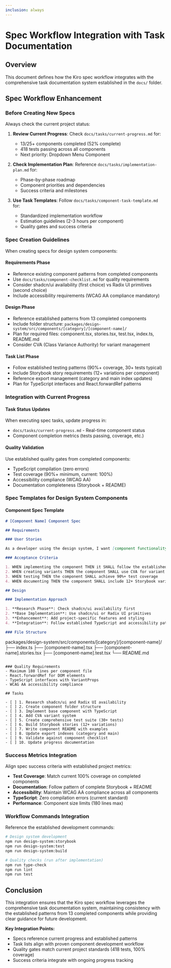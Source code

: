 ```yaml
---
inclusion: always
---
```


# Spec Workflow Integration with Task Documentation

## Overview

This document defines how the Kiro spec workflow integrates with the comprehensive task documentation system established in the `docs/` folder.

## Spec Workflow Enhancement

### Before Creating New Specs

Always check the current project status:

1. **Review Current Progress**: Check `docs/tasks/current-progress.md` for:
   - 13/25+ components completed (52% complete)
   - 418 tests passing across all components
   - Next priority: Dropdown Menu Component

2. **Check Implementation Plan**: Reference `docs/tasks/implementation-plan.md` for:
   - Phase-by-phase roadmap
   - Component priorities and dependencies
   - Success criteria and milestones

3. **Use Task Templates**: Follow `docs/tasks/component-task-template.md` for:
   - Standardized implementation workflow
   - Estimation guidelines (2-3 hours per component)
   - Quality gates and success criteria

### Spec Creation Guidelines

When creating specs for design system components:

#### Requirements Phase

- Reference existing component patterns from completed components
- Use `docs/tasks/component-checklist.md` for quality requirements
- Consider shadcn/ui availability (first choice) vs Radix UI primitives (second choice)
- Include accessibility requirements (WCAG AA compliance mandatory)

#### Design Phase

- Reference established patterns from 13 completed components
- Include folder structure: `packages/design-system/src/components/[category]/[component-name]/`
- Plan for required files: component.tsx, stories.tsx, test.tsx, index.ts, README.md
- Consider CVA (Class Variance Authority) for variant management

#### Task List Phase

- Follow established testing patterns (90%+ coverage, 30+ tests typical)
- Include Storybook story requirements (12+ variations per component)
- Reference export management (category and main index updates)
- Plan for TypeScript interfaces and React.forwardRef patterns

### Integration with Current Progress

#### Task Status Updates

When executing spec tasks, update progress in:

- `docs/tasks/current-progress.md` - Real-time component status
- Component completion metrics (tests passing, coverage, etc.)

#### Quality Validation

Use established quality gates from completed components:

- TypeScript compilation (zero errors)
- Test coverage (90%+ minimum, current: 100%)
- Accessibility compliance (WCAG AA)
- Documentation completeness (Storybook + README)

### Spec Templates for Design System Components

#### Component Spec Template

```markdown
# [Component Name] Component Spec

## Requirements

### User Stories

As a developer using the design system, I want [component functionality], so that [benefit].

### Acceptance Criteria

1. WHEN implementing the component THEN it SHALL follow the established folder structure pattern
2. WHEN creating variants THEN the component SHALL use CVA for variant management
3. WHEN testing THEN the component SHALL achieve 90%+ test coverage
4. WHEN documenting THEN the component SHALL include 12+ Storybook variations

## Design

### Implementation Approach

1. **Research Phase**: Check shadcn/ui availability first
2. **Base Implementation**: Use shadcn/ui or Radix UI primitives
3. **Enhancement**: Add project-specific features and styling
4. **Integration**: Follow established TypeScript and accessibility patterns

### File Structure
```

packages/design-system/src/components/[category]/[component-name]/
├── index.ts
├── [component-name].tsx
├── [component-name].stories.tsx
├── [component-name].test.tsx
└── README.md

```

### Quality Requirements
- Maximum 180 lines per component file
- React.forwardRef for DOM elements
- TypeScript interfaces with VariantProps
- WCAG AA accessibility compliance

## Tasks

- [ ] 1. Research shadcn/ui and Radix UI availability
- [ ] 2. Create component folder structure
- [ ] 3. Implement base component with TypeScript
- [ ] 4. Add CVA variant system
- [ ] 5. Create comprehensive test suite (30+ tests)
- [ ] 6. Build Storybook stories (12+ variations)
- [ ] 7. Write component README with examples
- [ ] 8. Update export indexes (category and main)
- [ ] 9. Validate against component checklist
- [ ] 10. Update progress documentation
```

### Success Metrics Integration

Align spec success criteria with established project metrics:

- **Test Coverage**: Match current 100% coverage on completed components
- **Documentation**: Follow pattern of complete Storybook + README
- **Accessibility**: Maintain WCAG AA compliance across all components
- **TypeScript**: Zero compilation errors (current standard)
- **Performance**: Component size limits (180 lines max)

### Workflow Commands Integration

Reference the established development commands:

```bash
# Design system development
npm run design-system:storybook
npm run design-system:test
npm run design-system:build

# Quality checks (run after implementation)
npm run type-check
npm run lint
npm run test
```

## Conclusion

This integration ensures that the Kiro spec workflow leverages the comprehensive task documentation system, maintaining consistency with the established patterns from 13 completed components while providing clear guidance for future development.

**Key Integration Points:**

- Specs reference current progress and established patterns
- Task lists align with proven component development workflow
- Quality gates match current project standards (418 tests, 100% coverage)
- Success criteria integrate with ongoing progress tracking
